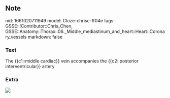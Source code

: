## Note
nid: 1661020711949
model: Cloze-chrisc-ff04e
tags: GSSE::!Contributor::Chris_Chen, GSSE::Anatomy::Thorax::06._Middle_mediastinum_and_heart::Heart::Coronary_vessels
markdown: false

### Text
<div class='toggle'>
  The {{c1::middle cardiac}} vein accompanies the {{c2::posterior
  interventricular}} artery
</div>

### Extra
<img src="tmp0_80tt3i.png">
